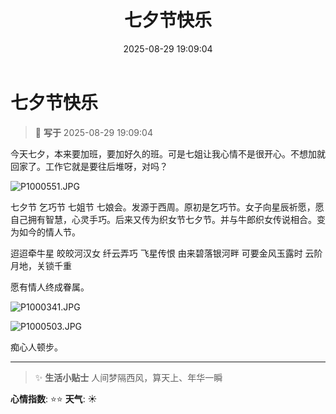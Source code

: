 ﻿---
title: 七夕节快乐
date: 2025-08-29 19:09:04
tags:
  - 生活
  - 
categories:
  - 生活随笔
cover: http://img.upoorcake.cn/upoorcake/006cn0osly1g3wgw0gdmaj30u014077f.jpg
description:
---

# 七夕节快乐

> 📅 **写于** 2025-08-29 19:09:04

今天七夕，本来要加班，要加好久的班。可是七姐让我心情不是很开心。不想加就回家了。工作它就是要往后堆呀，对吗？

![P1000551.JPG](http://img.upoorcake.cn/upoorcake/202508291936803.JPG)

七夕节 乞巧节 七姐节 七娘会。发源于西周。原初是乞巧节。女子向星辰祈愿，愿自己拥有智慧，心灵手巧。后来又传为织女节七夕节。并与牛郎织女传说相合。变为如今的情人节。

迢迢牵牛星 皎皎河汉女
纤云弄巧 飞星传恨 
由来碧落银河畔 可要金风玉露时
云阶月地，关锁千重

愿有情人终成眷属。

![P1000341.JPG](http://img.upoorcake.cn/upoorcake/202508291939422.JPG)


![P1000503.JPG](http://img.upoorcake.cn/upoorcake/202508291943454.JPG)

痴心人顿步。 

---

> ✨ **生活小贴士**
>人间梦隔西风，算天上、年华一瞬

**心情指数**: ⭐⭐
**天气**: ☀️ 

